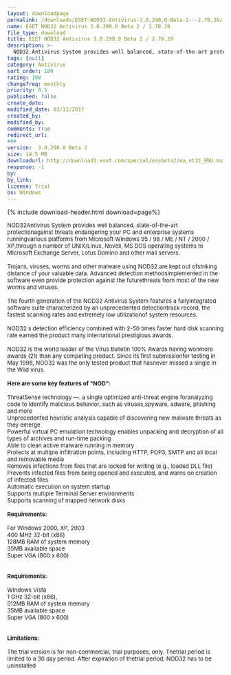 ```yaml
---
layout: downloadpage
permalink: /downloads/ESET-NOD32-Antivirus-3,0,290,0-Beta-2---2,70,39/
name: ESET NOD32 Antivirus 3.0.290.0 Beta 2 / 2.70.39
file_type: download
title: ESET NOD32 Antivirus 3.0.290.0 Beta 2 / 2.70.39
description: >-
  NOD32 Antivirus System provides well balanced, state-of-the-art protection against threats endangering your PC
tags: [null]
category: Antivirus
sort_order: 100
rating: 100
changefreq: monthly
priority: 0.5
published: false
create_date: 
modified_date: 03/11/2017
created_by: 
modified_by: 
comments: true
redirect_url: 
### 
version:  3.0.290.0 Beta 2
size: 14.5 MB
downloadurl: http://download1.eset.com/special/essbeta2/ea_nt32_ENU.msi
response: -1
by: 
by_link: 
license: Trial
os: Windows
---
```


{% include download-header.html download=page%}

<p style="fix-download-text !important">
<p><font size="2">NOD32Antivirus System provides well balanced, state-of-the-art protectionagainst threats endangering your PC and enterprise systems runningvarious platforms from Microsoft Windows 95 / 98 / ME / NT / 2000 / XP,through a number of UNIX/Linux, Novell, MS DOS operating systems to </font><font size="2">Microsoft Exchange</font><font size="2"> Server, Lotus Domino and other mail servers.<br />
<br />
Trojans, viruses, worms and other malware using NOD32 are kept out ofstriking distance of your valuable data. Advanced detection methodsimplemented in the software even provide protection against the futurethreats from most of the new worms and viruses. <br />
<br />
The fourth generation of the NOD32 Antivirus System features a fullyintegrated software suite characterized by an unprecedented detectiontrack record, the fastest scanning rates and extremely low utilizationof system resources. <br />
<br />
NOD32 s detection efficiency combined with 2-50 times faster hard disk scanning rate earned the product many international prestigious awards. <br />
<br />
NOD32 is the world leader of the Virus Bulletin 100% Awards having wonmore awards (21) than any competing product. Since its first submissionfor testing in May 1998, NOD32 was the only tested product that hasnever missed a single In the Wild virus. <br />
<br />
<span><strong>Here are some key features of "NOD":</strong></span><br />
<br />
ThreatSense technology —. a single optimized anti-threat engine foranalyzing code to identify malicious behavior, such as viruses,spyware, adware, phishing and more <br />
Unprecedented heuristic analysis capable of discovering new malware threats as they emerge <br />
Powerful virtual PC emulation technology enables unpacking and decryption of all types of archives and run-time packing<br />
Able to clean active malware running in memory <br />
Protects at multiple infiltration points, including HTTP, POP3, SMTP and all local and removable media <br />
Removes infections from files that are locked for writing (e.g., loaded DLL file) <br />
Prevents infected files from being opened and executed, and warns on creation of infected files <br />
Automatic execution on system startup <br />
Supports multiple Terminal Server environments <br />
Supports scanning of mapped network disks<br />
<br />
<span><strong>Requirements:</strong></span><br />
<br />
For Windows 2000, XP, 2003<br />
400 MHz 32-bit (x86)<br />
128MB RAM of system memory<br />
35MB available space<br />
Super VGA (800 x 600)<br />
<br />
<br />
<span><strong>Requirements:</strong></span><br />
<br />
Windows Vista<br />
1 GHz 32-bit (x86),<br />
512MB RAM of system memory<br />
35MB available space<br />
Super VGA (800 x 600)<br />
<br />
<br />
<span><strong>Limitations:</strong></span><br />
<br />
The trial version is for non-commercial, trial purposes, only. Thetrial period is limited to a 30 day period. After expiration of thetrial period, NOD32 has to be uninstalled</font></p></p>
